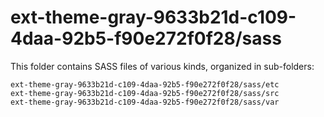 # ext-theme-gray-9633b21d-c109-4daa-92b5-f90e272f0f28/sass

This folder contains SASS files of various kinds, organized in sub-folders:

    ext-theme-gray-9633b21d-c109-4daa-92b5-f90e272f0f28/sass/etc
    ext-theme-gray-9633b21d-c109-4daa-92b5-f90e272f0f28/sass/src
    ext-theme-gray-9633b21d-c109-4daa-92b5-f90e272f0f28/sass/var
